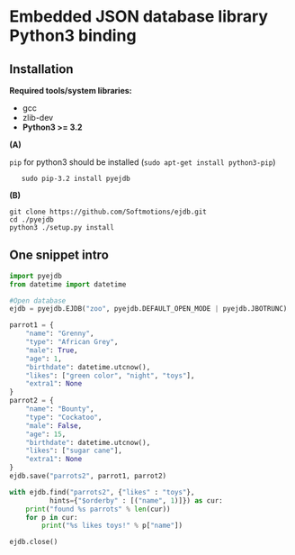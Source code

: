 Embedded JSON database library Python3 binding
============================================================

Installation
---------------------------------


**Required tools/system libraries:**

* gcc
* zlib-dev
* **Python3 >= 3.2**

**(A)**

`pip` for python3 should be installed (`sudo apt-get install python3-pip`)

```
   sudo pip-3.2 install pyejdb
```

**(B)**

```
git clone https://github.com/Softmotions/ejdb.git
cd ./pyejdb
python3 ./setup.py install
```



One snippet intro
---------------------------------

```python
import pyejdb
from datetime import datetime

#Open database
ejdb = pyejdb.EJDB("zoo", pyejdb.DEFAULT_OPEN_MODE | pyejdb.JBOTRUNC)

parrot1 = {
    "name": "Grenny",
    "type": "African Grey",
    "male": True,
    "age": 1,
    "birthdate": datetime.utcnow(),
    "likes": ["green color", "night", "toys"],
    "extra1": None
}
parrot2 = {
    "name": "Bounty",
    "type": "Cockatoo",
    "male": False,
    "age": 15,
    "birthdate": datetime.utcnow(),
    "likes": ["sugar cane"],
    "extra1": None
}
ejdb.save("parrots2", parrot1, parrot2)

with ejdb.find("parrots2", {"likes" : "toys"},
          hints={"$orderby" : [("name", 1)]}) as cur:
    print("found %s parrots" % len(cur))
    for p in cur:
        print("%s likes toys!" % p["name"])

ejdb.close()
```

